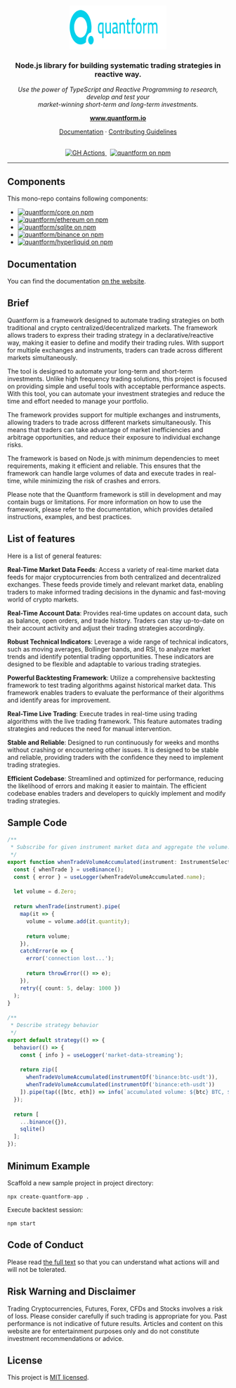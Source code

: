 <p align="center">
  <img src="https://raw.githubusercontent.com/quantform/quantform/main/quantform.svg" alt="quantform-logo" width="220px" height="100px"/>
  <br>
</p>
<h3 align="center">Node.js library for building systematic trading strategies in reactive way.</h3>
<p align="center">
  <i>Use the power of TypeScript and Reactive Programming to research, develop and test your <br />market-winning short-term and long-term investments.</i>
  <br>
</p>

<p align="center">
  <a href="https://www.quantform.io"><strong>www.quantform.io</strong></a>
  <br>
</p>

<p align="center">
  <a href="https://developer.quantform.io/">Documentation</a>
  ·
  <a href="CONTRIBUTING.md">Contributing Guidelines</a>
  <br>
  <br>
</p>

<p align="center">
  <a href="https://github.com/quantform/quantform/actions/workflows/release.yml">
    <img src="https://github.com/quantform/quantform/actions/workflows/release.yml/badge.svg" alt="GH Actions" />
  </a>&nbsp;
  <a href="LICENSE.md">
    <img src="https://img.shields.io/badge/license-MIT-blue.svg" alt="quantform on npm" />
  </a>
</p>

<hr>

## Components

This mono-repo contains following components:

- <a href="https://www.npmjs.com/package/@quantform/core"><img src="https://img.shields.io/npm/v/@quantform/core.svg?logo=npm&logoColor=fff&label=@quantform/core&color=03D1EB&style=flat-square" alt="quantform/core on npm" /></a>
- <a href="https://www.npmjs.com/package/@quantform/ethereum"><img src="https://img.shields.io/npm/v/@quantform/ethereum.svg?logo=npm&logoColor=fff&label=@quantform/ethereum&color=03D1EB&style=flat-square" alt="quantform/ethereum on npm" /></a>
- <a href="https://www.npmjs.com/package/@quantform/sqlite"><img src="https://img.shields.io/npm/v/@quantform/sqlite.svg?logo=npm&logoColor=fff&label=@quantform/sqlite&color=03D1EB&style=flat-square" alt="quantform/sqlite on npm" /></a>
- <a href="https://www.npmjs.com/package/@quantform/binance"><img src="https://img.shields.io/npm/v/@quantform/binance.svg?logo=npm&logoColor=fff&label=@quantform/binance&color=03D1EB&style=flat-square" alt="quantform/binance on npm" /></a>
- <a href="https://www.npmjs.com/package/@quantform/hyperliquid"><img src="https://img.shields.io/npm/v/@quantform/hyperliquid.svg?logo=npm&logoColor=fff&label=@quantform/hyperliquid&color=03D1EB&style=flat-square" alt="quantform/hyperliquid on npm" /></a>

## Documentation

You can find the documentation [on the website](https://developer.quantform.io).

## Brief

Quantform is a framework designed to automate trading strategies on both traditional and crypto centralized/decentralized markets. The framework allows traders to express their trading strategy in a declarative/reactive way, making it easier to define and modify their trading rules. With support for multiple exchanges and instruments, traders can trade across different markets simultaneously.

The tool is designed to automate your long-term and short-term investments. Unlike high frequency trading solutions, this project is focused on providing simple and useful tools with acceptable performance aspects. With this tool, you can automate your investment strategies and reduce the time and effort needed to manage your portfolio.

The framework provides support for multiple exchanges and instruments, allowing traders to trade across different markets simultaneously. This means that traders can take advantage of market inefficiencies and arbitrage opportunities, and reduce their exposure to individual exchange risks.

The framework is based on Node.js with minimum dependencies to meet requirements, making it efficient and reliable. This ensures that the framework can handle large volumes of data and execute trades in real-time, while minimizing the risk of crashes and errors.

Please note that the Quantform framework is still in development and may contain bugs or limitations. For more information on how to use the framework, please refer to the documentation, which provides detailed instructions, examples, and best practices.


## List of features

Here is a list of general features:

**Real-Time Market Data Feeds**: Access a variety of real-time market data feeds for major cryptocurrencies from both centralized and decentralized exchanges. These feeds provide timely and relevant market data, enabling traders to make informed trading decisions in the dynamic and fast-moving world of crypto markets.

**Real-Time Account Data**: Provides real-time updates on account data, such as balance, open orders, and trade history. Traders can stay up-to-date on their account activity and adjust their trading strategies accordingly.

**Robust Technical Indicators**: Leverage a wide range of technical indicators, such as moving averages, Bollinger bands, and RSI, to analyze market trends and identify potential trading opportunities. These indicators are designed to be flexible and adaptable to various trading strategies.

**Powerful Backtesting Framework**: Utilize a comprehensive backtesting framework to test trading algorithms against historical market data. This framework enables traders to evaluate the performance of their algorithms and identify areas for improvement.

**Real-Time Live Trading**: Execute trades in real-time using trading algorithms with the live trading framework. This feature automates trading strategies and reduces the need for manual intervention.

**Stable and Reliable**: Designed to run continuously for weeks and months without crashing or encountering other issues. It is designed to be stable and reliable, providing traders with the confidence they need to implement trading strategies.

**Efficient Codebase**: Streamlined and optimized for performance, reducing the likelihood of errors and making it easier to maintain. The efficient codebase enables traders and developers to quickly implement and modify trading strategies.


## Sample Code

```ts
/**
 * Subscribe for given instrument market data and aggregate the volume.
 */
export function whenTradeVolumeAccumulated(instrument: InstrumentSelector) {
  const { whenTrade } = useBinance();
  const { error } = useLogger(whenTradeVolumeAccumulated.name);

  let volume = d.Zero;

  return whenTrade(instrument).pipe(
    map(it => {
      volume = volume.add(it.quantity);

      return volume;
    }),
    catchError(e => {
      error('connection lost...');

      return throwError(() => e);
    }),
    retry({ count: 5, delay: 1000 })
  );
}

/**
 * Describe strategy behavior
 */
export default strategy(() => {
  behavior(() => {
    const { info } = useLogger('market-data-streaming');

    return zip([
      whenTradeVolumeAccumulated(instrumentOf('binance:btc-usdt')),
      whenTradeVolumeAccumulated(instrumentOf('binance:eth-usdt'))
    ]).pipe(tap(([btc, eth]) => info(`accumulated volume: ${btc} BTC, ${eth} ETH`)));
  });

  return [
    ...binance({}),
    sqlite()
  ];
});
```

## Minimum Example

Scaffold a new sample project in project directory:

```
npx create-quantform-app .
```

Execute backtest session:

```
npm start
```

## Code of Conduct

Please read [the full text](./CODE_OF_CONDUCT.md) so that you can understand what actions will and will not be tolerated.

## Risk Warning and Disclaimer

Trading Cryptocurrencies, Futures, Forex, CFDs and Stocks involves a risk of loss. Please consider carefully if such trading is appropriate for you. Past performance is not indicative of future results. Articles and content on this website are for entertainment purposes only and do not constitute investment recommendations or advice.

## License

This project is [MIT licensed](./LICENSE.md).